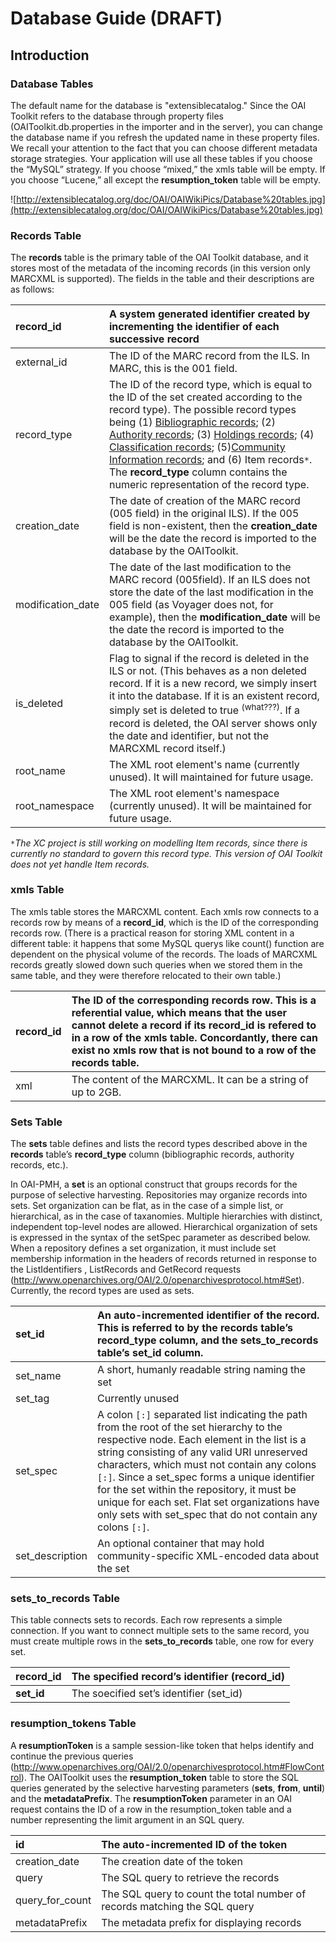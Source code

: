 # Database Guide (DRAFT) #

## Introduction ##

### Database Tables ###

The default name for the database is "extensiblecatalog." Since the OAI Toolkit refers to the database through property files (OAIToolkit.db.properties in the importer and in the server), you can change the database name if you refresh the updated name in these property files. We recall your attention to the fact that you can choose different metadata storage strategies. Your application will use all these tables if you choose the “MySQL” strategy. If you choose “mixed,” the xmls table will be empty. If you choose “Lucene,” all except the **resumption\_token** table will be empty.

![http://extensiblecatalog.org/doc/OAI/OAIWikiPics/Database%20tables.jpg](http://extensiblecatalog.org/doc/OAI/OAIWikiPics/Database%20tables.jpg)

### Records Table ###

The **records** table is the primary table of the OAI Toolkit database, and it stores most of the metadata of the incoming records (in this version only MARCXML is supported). The fields in the table and their descriptions are as follows:

|record\_id|A system generated identifier created by incrementing the identifier of each successive record|
|:---------|:---------------------------------------------------------------------------------------------|
|external\_id|The ID of the MARC record from the ILS. In MARC, this is the 001 field.                       |
|record\_type|The ID of the record type, which is equal to the ID of the set created according to the record type). The possible record types being (1) [Bibliographic records](http://www.loc.gov/marc/bibliographic/ecbdhome.html); (2) [Authority records](http://www.loc.gov/marc/authority/ecadhome.html); (3) [Holdings records](http://www.loc.gov/marc/holdings/echdhome.html); (4) [Classification records](http://www.loc.gov/marc/classification/eccdhome.html); (5)[Community Information records](http://www.loc.gov/marc/community); and (6) Item records`*`. The **record\_type** column contains the numeric representation of the record type.|
|creation\_date|The date of creation of the MARC record (005 field) in the original ILS). If the 005 field is non-existent, then the **creation\_date** will be the date the record is imported to the database by the OAIToolkit.|
|modification\_date|The date of the last modification to the MARC record (005field).  If an ILS does not store the date of the last modification in the 005 field (as Voyager does not, for example), then the **modification\_date** will be the date the record is imported to the database by the OAIToolkit.|
|is\_deleted|Flag to signal if the record is deleted in the ILS or not. (This behaves as a non deleted record. If it is a new record, we simply insert it into the database. If it is an existent record, simply set is deleted to true <sup>(what???)</sup>. If a record is deleted, the OAI server shows only the date and identifier, but not the MARCXML record itself.)|
|root\_name|The XML root element's name (currently unused). It will maintained for future usage.          |
|root\_namespace|The XML root element's namespace (currently unused). It will be maintained for future usage.  |

_`*`The XC project is still working on modelling Item records, since there is currently no standard to govern this record type. This version of OAI Toolkit does not yet handle Item records._

### xmls Table ###

The xmls table stores the MARCXML content. Each xmls row connects to a records row by means of a **record\_id**, which is the ID of the corresponding records row. (There is a practical reason for storing XML content in a different table: it happens that some MySQL querys like count() function are dependent on the physical volume of the records. The loads of MARCXML records greatly slowed down such queries when we stored them in the same table, and they were therefore relocated to their own table.)

|record\_id|The ID of the corresponding records row. This is a referential value, which means that the user cannot delete a record if its **record\_id** is refered to in a row of the xmls table. Concordantly, there can exist no xmls row that is not bound to a row of the records table.|
|:---------|:--------------------------------------------------------------------------------------------------------------------------------------------------------------------------------------------------------------------------------------------------------------------------------|
|xml       |The content of the MARCXML. It can be a string of up to 2GB.                                                                                                                                                                                                                     |


### Sets Table ###

The **sets** table defines and lists the record types described above in the **records** table’s **record\_type** column (bibliographic records, authority records, etc.).

In OAI-PMH, a **set** is an optional construct that groups records for the purpose of selective harvesting. Repositories may organize records into sets. Set organization can be flat, as in the case of a simple list, or hierarchical, as in the case of taxanomies. Multiple hierarchies with distinct, independent top-level nodes are allowed. Hierarchical organization of sets is expressed in the syntax of the setSpec parameter as described below. When a repository defines a set organization, it must include set membership information in the headers of records returned in response to the ListIdentifiers , ListRecords and GetRecord requests (http://www.openarchives.org/OAI/2.0/openarchivesprotocol.htm#Set). Currently, the record types are used as sets.

|set\_id|An auto-incremented identifier of the record. This is referred to by the records table’s **record\_type** column, and the sets\_to\_records table’s **set\_id** column.|
|:------|:----------------------------------------------------------------------------------------------------------------------------------------------------------------------|
|set\_name|A short, humanly readable string naming the set                                                                                                                        |
|set\_tag|Currently unused                                                                                                                                                       |
|set\_spec|A colon `[:]` separated list indicating the path from the root of the set hierarchy to the respective node. Each element in the list is a string consisting of any valid URI unreserved characters, which must not contain any colons `[:]`. Since a set\_spec forms a unique identifier for the set within the repository, it must be unique for each set. Flat set organizations have only sets with set\_spec that do not contain any colons `[:]`.|
|set\_description|An optional container that may hold community-specific XML-encoded data about the set                                                                                  |

### sets\_to\_records Table ###

This table connects sets to records. Each row represents a simple connection. If you want to connect multiple sets to the same record, you must create multiple rows in the **sets\_to\_records** table, one row for every set.

|**record\_id**|The specified record’s identifier (record\_id)|
|:-------------|:---------------------------------------------|
|**set\_id**   |The soecified set’s identifier (set\_id)      |

### resumption\_tokens Table ###

A **resumptionToken** is a sample session-like token that helps identify and continue the previous queries (http://www.openarchives.org/OAI/2.0/openarchivesprotocol.htm#FlowControl). The OAIToolkit uses the **resumption\_token** table to store the SQL queries generated by the selective harvesting parameters (**sets**, **from**, **until**) and the **metadataPrefix**. The **resumptionToken** parameter in an OAI request contains the ID of a row in the resumption\_token table and a number representing the limit argument in an SQL query.

|id|The auto-incremented ID of the token|
|:-|:-----------------------------------|
|creation\_date|The creation date of the token      |
|query|The SQL query to retrieve the records|
|query\_for\_count|The SQL query to count the total number of records matching the SQL query|
|metadataPrefix|The metadata prefix for displaying records|